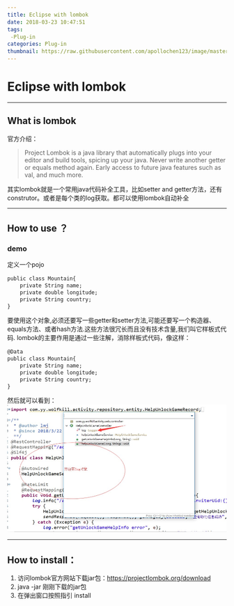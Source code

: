 ```yaml
---
title: Eclipse with lombok
date: 2018-03-23 10:47:51
tags:
 -Plug-in
categories: Plug-in
thumbnail: https://raw.githubusercontent.com/apollochen123/image/master/%E9%BB%98%E8%AE%A42.jpg
---
```


# Eclipse with lombok

-----------------
## What is lombok
 官方介绍：
 > Project Lombok is a java library that automatically plugs into your editor and build tools, spicing up your java.
Never write another getter or equals method again. Early access to future java features such as val, and much more.

其实lombok就是一个常用java代码补全工具，比如setter and getter方法，还有construtor。或者是每个类的log获取。都可以使用lombok自动补全

--------------
## How to use ？

### demo
定义一个pojo
```
public class Mountain{
    private String name;
    private double longitude;
    private String country;
}
```
要使用这个对象,必须还要写一些getter和setter方法,可能还要写一个构造器、equals方法、或者hash方法.这些方法很冗长而且没有技术含量,我们叫它样板式代码.
   lombok的主要作用是通过一些注解，消除样板式代码，像这样：
```
@Data
public class Mountain{
    private String name;
    private double longitude;
    private String country;
}
```
然后就可以看到：
![lombok图片](https://raw.githubusercontent.com/apollochen123/image/master/lombok.jpg)

---------------------
## How to install：
1. 访问lombok官方网站下载jar包：https://projectlombok.org/download
2. java -jar 刚刚下载的jar包
3. 在弹出窗口按照指引 install
